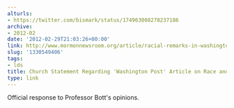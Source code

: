 ```yaml
---
alturls:
- https://twitter.com/bismark/status/174963008278237186
archive:
- 2012-02
date: '2012-02-29T21:03:26+00:00'
link: http://www.mormonnewsroom.org/article/racial-remarks-in-washington-post-article
slug: '1330549406'
tags:
- lds
title: Church Statement Regarding 'Washington Post' Article on Race and the Church
type: link
---
```


Official response to Professor Bott's opinions.

